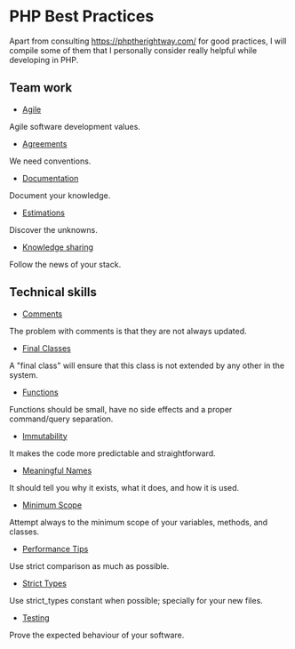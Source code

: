 # PHP Best Practices

Apart from consulting https://phptherightway.com/ for good practices, I will compile some of them that I personally consider really helpful while developing in PHP.

## Team work

* [Agile](/team-work/agile.md)

Agile software development values.

* [Agreements](/team-work/agreements.md)

We need conventions.

* [Documentation](/team-work/documentation.md)

Document your knowledge.

* [Estimations](/team-work/estimations.md)

Discover the unknowns.

* [Knowledge sharing](/team-work/knowledge-sharing.md)

Follow the news of your stack.

## Technical skills

* [Comments](/technical-skills/comments.md) 

The problem with comments is that they are not always updated.

* [Final Classes](/technical-skills/final-classes.md) 

A "final class" will ensure that this class is not extended by any other in the system.

* [Functions](/technical-skills/functions.md)

Functions should be small, have no side effects and a proper command/query separation.

* [Immutability](/technical-skills/immutability.md)

It makes the code more predictable and straightforward.

* [Meaningful Names](/technical-skills/meaningful-names.md)

It should tell you why it exists, what it does, and how it is used.

* [Minimum Scope](/technical-skills/minimum-scope.md)

Attempt always to the minimum scope of your variables, methods, and classes.

* [Performance Tips](/technical-skills/performance-tips.md)

Use strict comparison as much as possible.

* [Strict Types](/technical-skills/strict-types.md)

Use strict_types constant when possible; specially for your new files.

* [Testing](/technical-skills/testing.md)

Prove the expected behaviour of your software.
